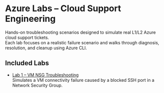 # Azure Labs – Cloud Support Engineering

Hands-on troubleshooting scenarios designed to simulate real L1/L2 Azure cloud support tickets.  
Each lab focuses on a realistic failure scenario and walks through diagnosis, resolution, and cleanup using Azure CLI.

## Included Labs

- [Lab 1 – VM NSG Troubleshooting](./lab1_vm_connectivity)  
  Simulates a VM connectivity failure caused by a blocked SSH port in a Network Security Group.
